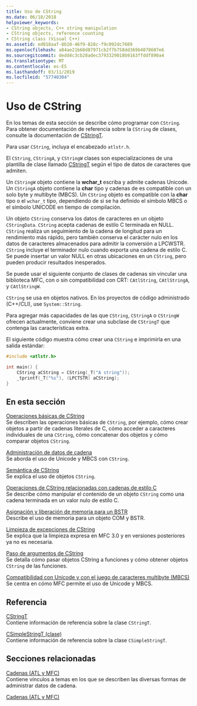 ```yaml
---
title: Uso de CString
ms.date: 06/18/2018
helpviewer_keywords:
- CString objects, C++ string manipulation
- CString objects, reference counting
- CString class (Visual C++)
ms.assetid: ed018aaf-8b10-46f9-828c-f9c092dc7609
ms.openlocfilehash: a84ae21b60d87971cb2f7b758dd369b4078607e6
ms.sourcegitcommit: dedd4c3cb28adec3793329018b9163ffddf890a4
ms.translationtype: MT
ms.contentlocale: es-ES
ms.lasthandoff: 03/11/2019
ms.locfileid: "57740304"
---
```

# <a name="using-cstring"></a>Uso de CString

En los temas de esta sección se describe cómo programar con `CString`. Para obtener documentación de referencia sobre la `CString` de clases, consulte la documentación de [CStringT](../atl-mfc-shared/reference/cstringt-class.md).

Para usar `CString`, incluya el encabezado `atlstr.h`.

El `CString`, `CStringA`, y `CStringW` clases son especializaciones de una plantilla de clase llamado [CStringT](../atl-mfc-shared/reference/cstringt-class.md) según el tipo de datos de caracteres que admiten.

Un `CStringW` objeto contiene la **wchar_t** escriba y admite cadenas Unicode. Un `CStringA` objeto contiene la **char** tipo y cadenas de es compatible con un solo byte y multibyte (MBCS). Un `CString` objeto es compatible con la **char** tipo o el `wchar_t` tipo, dependiendo de si se ha definido el símbolo MBCS o el símbolo UNICODE en tiempo de compilación.

Un objeto `CString` conserva los datos de caracteres en un objeto `CStringData`. `CString` acepta cadenas de estilo C terminada en NULL. `CString` realiza un seguimiento de la cadena de longitud para un rendimiento más rápido, pero también conserva el carácter nulo en los datos de caracteres almacenados para admitir la conversión a LPCWSTR. `CString` incluye el terminador nulo cuando exporta una cadena de estilo C. Se puede insertar un valor NULL en otras ubicaciones en un `CString`, pero pueden producir resultados inesperados.

Se puede usar el siguiente conjunto de clases de cadenas sin vincular una biblioteca MFC, con o sin compatibilidad con CRT: `CAtlString`, `CAtlStringA`, y `CAtlStringW`.

`CString` se usa en objetos nativos. En los proyectos de código administrado (C++/CLI), use `System::String`.

Para agregar más capacidades de las que `CString`, `CStringA` o `CStringW` ofrecen actualmente, conviene crear una subclase de `CStringT` que contenga las características extra.

El siguiente código muestra cómo crear una `CString` e imprimirla en una salida estándar:

```cpp
#include <atlstr.h>

int main() {
    CString aCString = CString(_T("A string"));
    _tprintf(_T("%s"), (LPCTSTR) aCString);
}
```

## <a name="in-this-section"></a>En esta sección

[Operaciones básicas de CString](../atl-mfc-shared/basic-cstring-operations.md)<br/>
Se describen las operaciones básicas de `CString`, por ejemplo, cómo crear objetos a partir de cadenas literales de C, cómo acceder a caracteres individuales de una `CString`, cómo concatenar dos objetos y cómo comparar objetos `CString`.

[Administración de datos de cadena](../atl-mfc-shared/string-data-management.md)<br/>
Se aborda el uso de Unicode y MBCS con `CString`.

[Semántica de CString](../atl-mfc-shared/cstring-semantics.md)<br/>
Se explica el uso de objetos `CString`.

[Operaciones de CString relacionadas con cadenas de estilo C](../atl-mfc-shared/cstring-operations-relating-to-c-style-strings.md)<br/>
Se describe cómo manipular el contenido de un objeto `CString` como una cadena terminada en un valor nulo de estilo C.

[Asignación y liberación de memoria para un BSTR](../atl-mfc-shared/allocating-and-releasing-memory-for-a-bstr.md)<br/>
Describe el uso de memoria para un objeto COM y BSTR.

[Limpieza de excepciones de CString](../atl-mfc-shared/cstring-exception-cleanup.md)<br/>
Se explica que la limpieza expresa en MFC 3.0 y en versiones posteriores ya no es necesaria.

[Paso de argumentos de CString](../atl-mfc-shared/cstring-argument-passing.md)<br/>
Se detalla cómo pasar objetos CString a funciones y cómo obtener objetos `CString` de las funciones.

[Compatibilidad con Unicode y con el juego de caracteres multibyte (MBCS)](../atl-mfc-shared/unicode-and-multibyte-character-set-mbcs-support.md)<br/>
Se centra en cómo MFC permite el uso de Unicode y MBCS.

## <a name="reference"></a>Referencia

[CStringT](../atl-mfc-shared/reference/cstringt-class.md)<br/>
Contiene información de referencia sobre la clase `CStringT`.

[CSimpleStringT (clase)](../atl-mfc-shared/reference/csimplestringt-class.md)<br/>
Contiene información de referencia sobre la clase `CSimpleStringT`.

## <a name="related-sections"></a>Secciones relacionadas

[Cadenas (ATL y MFC)](../atl-mfc-shared/strings-atl-mfc.md)<br/>
Contiene vínculos a temas en los que se describen las diversas formas de administrar datos de cadena.

[Cadenas (ATL y MFC)](../atl-mfc-shared/strings-atl-mfc.md)
